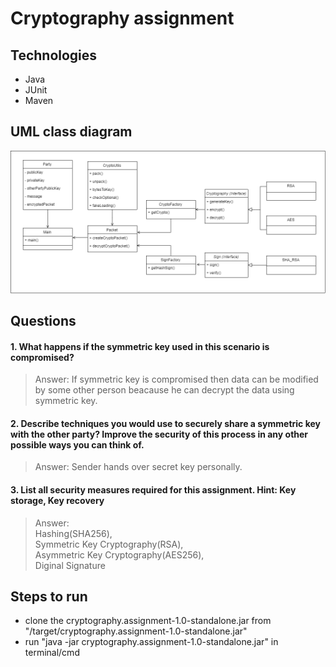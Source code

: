 # Cryptography assignment

## Technologies
 * Java
 * JUnit
 * Maven

## UML class diagram
![alt text](/UML.png)

## Questions
#### 1. What happens if the symmetric key used in this scenario is compromised?<br/>
>Answer:  If symmetric key is compromised then data can be modified by some other person beacause he can decrypt the data using symmetric key.
#### 2. Describe techniques you would use to securely share a symmetric key with the other party? Improve the security of this process in any other possible ways you can think of.<br/>
>Answer:  Sender hands over secret key personally.

#### 3. List all security measures required for this assignment. Hint: Key storage, Key recovery<br/> 
>Answer:<br/>Hashing(SHA256), <br/>Symmetric Key Cryptography(RSA), <br/>Asymmetric Key Cryptography(AES256), <br/>Diginal Signature

## Steps to run
 - clone the cryptography.assignment-1.0-standalone.jar from "/target/cryptography.assignment-1.0-standalone.jar"
 - run "java -jar cryptography.assignment-1.0-standalone.jar" in terminal/cmd

